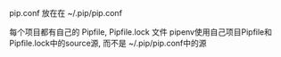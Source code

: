 
pip.conf 放在在 ~/.pip/pip.conf

每个项目都有自己的 Pipfile, Pipfile.lock 文件
pipenv使用自己项目Pipfile和Pipfile.lock中的source源, 而不是 ~/.pip/pip.conf中的源

